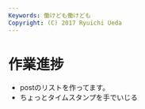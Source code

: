 ```yaml
---
Keywords: 働けども働けども
Copyright: (C) 2017 Ryuichi Ueda
---
```


# 作業進捗

* postのリストを作ってます。
* ちょっとタイムスタンプを手でいじる
